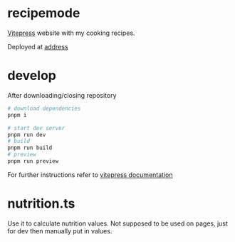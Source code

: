 # recipemode

[Vitepress](https://vitepress.dev/) website with my cooking recipes.

Deployed at [address](https://asasinmode.github.io/recipemode/)

# develop

After downloading/closing repository

```sh
# download dependencies
pnpm i

# start dev server
pnpm run dev
# build
pnpm run build
# preview
pnpm run preview
```

For further instructions refer to [vitepress documentation](https://vitepress.dev/guide/what-is-vitepress)

# nutrition.ts

Use it to calculate nutrition values. Not supposed to be used on pages, just for dev then manually put in values.
